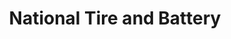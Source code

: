 ---
title: "National Tire and Battery"
url: /charlotte/national-tire-and-battery/
shop: car repair
---